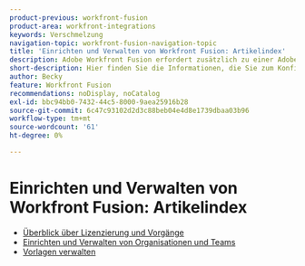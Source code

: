 ```yaml
---
product-previous: workfront-fusion
product-area: workfront-integrations
keywords: Verschmelzung
navigation-topic: workfront-fusion-navigation-topic
title: 'Einrichten und Verwalten von Workfront Fusion: Artikelindex'
description: Adobe Workfront Fusion erfordert zusätzlich zu einer Adobe Workfront-Lizenz eine Adobe Workfront Fusion-Lizenz.
short-description: Hier finden Sie die Informationen, die Sie zum Konfigurieren und Verwalten von Adobe Workfront Fusion für Ihr Unternehmen benötigen.
author: Becky
feature: Workfront Fusion
recommendations: noDisplay, noCatalog
exl-id: bbc94bb0-7432-44c5-8000-9aea25916b28
source-git-commit: 6c47c93102d2d3c88beb04e4d8e1739dbaa03b96
workflow-type: tm+mt
source-wordcount: '61'
ht-degree: 0%

---
```


# Einrichten und Verwalten von Workfront Fusion: Artikelindex

* [Überblick über Lizenzierung und Vorgänge](/help/workfront-fusion/set-up-and-manage-workfront-fusion/licensing-operations-overview/licensing-operations-overviews.md)
* [Einrichten und Verwalten von Organisationen und Teams](/help/workfront-fusion/set-up-and-manage-workfront-fusion/set-up-and-manage-orgs-and-teams/set-up-and-manage-orgs-and-teams.md)
* [Vorlagen verwalten](/help/workfront-fusion/set-up-and-manage-workfront-fusion/manage-templates/manage-templates-toc.md)
